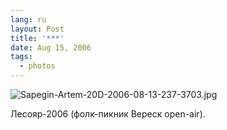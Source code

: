 ```yaml
---
lang: ru
layout: Post
title: '***'
date: Aug 15, 2006
tags:
  - photos
---
```


![Sapegin-Artem-20D-2006-08-13-237-3703.jpg](upload://Sapegin-Artem-20D-2006-08-13-237-3703.jpg)

Лесояр-2006 (фолк-пикник Вереск open-air).
